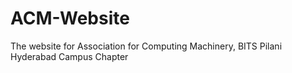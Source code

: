 # ACM-Website
The website for Association for Computing Machinery, BITS Pilani Hyderabad Campus Chapter
